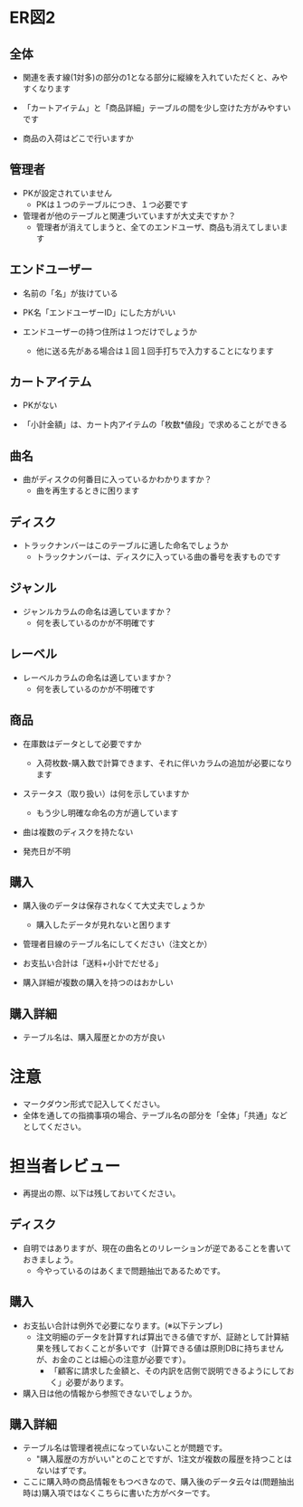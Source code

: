 # ER図2
## 全体
- 関連を表す線(1対多)の部分の1となる部分に縦線を入れていただくと、みやすくなります

- 「カートアイテム」と「商品詳細」テーブルの間を少し空けた方がみやすいです

- 商品の入荷はどこで行いますか

## 管理者
- PKが設定されていません
  - PKは１つのテーブルにつき、１つ必要です
- 管理者が他のテーブルと関連づいていますが大丈夫ですか？
  - 管理者が消えてしまうと、全てのエンドユーザ、商品も消えてしまいます
  
## エンドユーザー
- 名前の「名」が抜けている

- PK名「エンドユーザーID」にした方がいい

- エンドユーザーの持つ住所は１つだけでしょうか
  - 他に送る先がある場合は１回１回手打ちで入力することになります
  
## カートアイテム
- PKがない

- 「小計金額」は、カート内アイテムの「枚数*値段」で求めることができる

## 曲名
- 曲がディスクの何番目に入っているかわかりますか？
  - 曲を再生するときに困ります
  
## ディスク
- トラックナンバーはこのテーブルに適した命名でしょうか
  - トラックナンバーは、ディスクに入っている曲の番号を表すものです

## ジャンル
- ジャンルカラムの命名は適していますか？
  - 何を表しているのかが不明確です

## レーベル
- レーベルカラムの命名は適していますか？
  - 何を表しているのかが不明確です
  
## 商品
- 在庫数はデータとして必要ですか
  - 入荷枚数-購入数で計算できます、それに伴いカラムの追加が必要になります 
  
- ステータス（取り扱い）は何を示していますか
  - もう少し明確な命名の方が適しています
  
- 曲は複数のディスクを持たない

- 発売日が不明
  
## 購入
- 購入後のデータは保存されなくて大丈夫でしょうか
  - 購入したデータが見れないと困ります
  
- 管理者目線のテーブル名にしてください（注文とか）

- お支払い合計は「送料+小計でだせる」

- 購入詳細が複数の購入を持つのはおかしい
  
## 購入詳細
- テーブル名は、購入履歴とかの方が良い
  

# 注意
* マークダウン形式で記入してください。
* 全体を通しての指摘事項の場合、テーブル名の部分を「全体」「共通」などとしてください。


# 担当者レビュー
- 再提出の際、以下は残しておいてください。

## ディスク
- 自明ではありますが、現在の曲名とのリレーションが逆であることを書いておきましょう。
  - 今やっているのはあくまで問題抽出であるためです。

## 購入
- お支払い合計は例外で必要になります。(※以下テンプレ)
  - 注文明細のデータを計算すれば算出できる値ですが、証跡として計算結果を残しておくことが多いです（計算できる値は原則DBに持ちませんが、お金のことは細心の注意が必要です）。
    - 「顧客に請求した金額と、その内訳を店側で説明できるようにしておく」必要があります。
- 購入日は他の情報から参照できないでしょうか。

## 購入詳細
- テーブル名は管理者視点になっていないことが問題です。
  - "購入履歴の方がいい"とのことですが、1注文が複数の履歴を持つことはないはずです。
- ここに購入時の商品情報をもつべきなので、購入後のデータ云々は(問題抽出時は)購入項ではなくこちらに書いた方がベターです。
